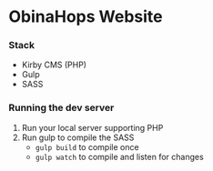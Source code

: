 # ObinaHops Website

### Stack

- Kirby CMS (PHP)
- Gulp
- SASS

### Running the dev server

1. Run your local server supporting PHP
1. Run gulp to compile the SASS
   - `gulp build` to compile once
   - `gulp watch` to compile and listen for changes

